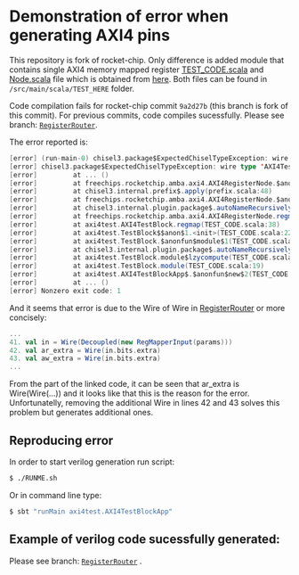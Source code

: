 Demonstration of error when generating AXI4 pins
=====================
This repository is fork of rocket-chip. Only difference is added module that contains single AXI4 memory mapped register [TEST_CODE.scala](src/main/scala/TEST_HERE/TEST_CODE.scala) and [Node.scala](src/main/scala/TEST_HERE/Node.scala) file which is obtained from [here](https://github.com/ucb-bar/rocket-dsp-utils/blob/master/src/main/scala/freechips/rocketchip/amba/axi4/Node.scala). Both files can be found in `/src/main/scala/TEST_HERE` folder.

Code compilation fails for rocket-chip commit `9a2d27b` (this branch is fork of this commit). For previous commits, code compiles sucessfully. Please see branch: [`RegisterRouter`](https://github.com/milovanovic/rocket-chip/tree/RegisterRouter).

The error reported is:
```scala
[error] (run-main-0) chisel3.package$ExpectedChiselTypeException: wire type 'AXI4TestBlock.in.bits.extra: Wire[BundleMap]' must be a Chisel type, not hardware
[error] chisel3.package$ExpectedChiselTypeException: wire type 'AXI4TestBlock.in.bits.extra: Wire[BundleMap]' must be a Chisel type, not hardware
[error]         at ... ()
[error]         at freechips.rocketchip.amba.axi4.AXI4RegisterNode.$anonfun$regmap$16(RegisterRouter.scala:42)
[error]         at chisel3.internal.prefix$.apply(prefix.scala:48)
[error]         at freechips.rocketchip.amba.axi4.AXI4RegisterNode.$anonfun$regmap$15(RegisterRouter.scala:42)
[error]         at chisel3.internal.plugin.package$.autoNameRecursively(package.scala:33)
[error]         at freechips.rocketchip.amba.axi4.AXI4RegisterNode.regmap(RegisterRouter.scala:42)
[error]         at axi4test.AXI4TestBlock.regmap(TEST_CODE.scala:38)
[error]         at axi4test.TestBlock$$anon$1.<init>(TEST_CODE.scala:22)
[error]         at axi4test.TestBlock.$anonfun$module$1(TEST_CODE.scala:19)
[error]         at chisel3.internal.plugin.package$.autoNameRecursively(package.scala:33)
[error]         at axi4test.TestBlock.module$lzycompute(TEST_CODE.scala:19)
[error]         at axi4test.TestBlock.module(TEST_CODE.scala:19)
[error]         at axi4test.AXI4TestBlockApp$.$anonfun$new$2(TEST_CODE.scala:45)
[error]         at ... ()
[error] Nonzero exit code: 1

```

And it seems that error is due to the Wire of Wire in [RegisterRouter](https://github.com/chipsalliance/rocket-chip/blob/25e2c63/src/main/scala/amba/axi4/RegisterRouter.scala) or more concisely:

```scala
...
41. val in = Wire(Decoupled(new RegMapperInput(params)))
42. val ar_extra = Wire(in.bits.extra)
43. val aw_extra = Wire(in.bits.extra)
...
```

From the part of the linked code, it can be seen that ar_extra is Wire(Wire(...)) and it looks like that this is the reason for the error. Unfortunatelly, removing the additional Wire in lines 42 and 43 solves this problem but generates additional ones.

## Reproducing error

In order to start verilog generation run script:
```bash
$ ./RUNME.sh
```
Or in command line type:
```bash
$ sbt "runMain axi4test.AXI4TestBlockApp"
```

## Example of verilog code sucessfully generated:
Please see branch: [`RegisterRouter`](https://github.com/milovanovic/rocket-chip/tree/RegisterRouter) .


